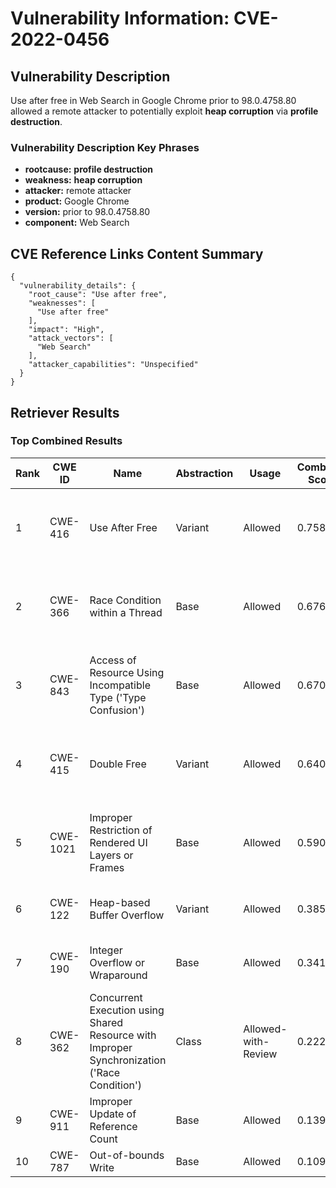 # Vulnerability Information: CVE-2022-0456

## Vulnerability Description
Use after free in Web Search in Google Chrome prior to 98.0.4758.80 allowed a remote attacker to potentially exploit **heap corruption** via **profile destruction**.

### Vulnerability Description Key Phrases
- **rootcause:** **profile destruction**
- **weakness:** **heap corruption**
- **attacker:** remote attacker
- **product:** Google Chrome
- **version:** prior to 98.0.4758.80
- **component:** Web Search

## CVE Reference Links Content Summary
```
{
  "vulnerability_details": {
    "root_cause": "Use after free",
    "weaknesses": [
      "Use after free"
    ],
    "impact": "High",
    "attack_vectors": [
      "Web Search"
    ],
    "attacker_capabilities": "Unspecified"
  }
}
```

## Retriever Results

### Top Combined Results

| Rank | CWE ID | Name | Abstraction | Usage | Combined Score | Retrievers | Individual Scores |
|------|--------|------|-------------|-------|---------------|------------|-------------------|
| 1 | CWE-416 | Use After Free | Variant | Allowed | 0.7587 | dense, sparse, graph | dense: 0.621, sparse: 0.381, graph: 0.820 |
| 2 | CWE-366 | Race Condition within a Thread | Base | Allowed | 0.6761 | dense, sparse, graph | dense: 0.573, sparse: 0.302, graph: 0.607 |
| 3 | CWE-843 | Access of Resource Using Incompatible Type ('Type Confusion') | Base | Allowed | 0.6703 | dense, sparse, graph | dense: 0.499, sparse: 0.306, graph: 0.687 |
| 4 | CWE-415 | Double Free | Variant | Allowed | 0.6400 | dense, sparse, graph | dense: 0.521, sparse: 0.250, graph: 0.810 |
| 5 | CWE-1021 | Improper Restriction of Rendered UI Layers or Frames | Base | Allowed | 0.5902 | dense, sparse, graph | dense: 0.521, sparse: 0.191, graph: 0.615 |
| 6 | CWE-122 | Heap-based Buffer Overflow | Variant | Allowed | 0.3855 | dense, sparse | dense: 0.520, sparse: 0.275 |
| 7 | CWE-190 | Integer Overflow or Wraparound | Base | Allowed | 0.3410 | sparse, graph | sparse: 0.220, graph: 0.602 |
| 8 | CWE-362 | Concurrent Execution using Shared Resource with Improper Synchronization ('Race Condition') | Class | Allowed-with-Review | 0.2229 | dense, sparse | dense: 0.496, sparse: 0.229 |
| 9 | CWE-911 | Improper Update of Reference Count | Base | Allowed | 0.1392 | sparse | sparse: 0.243 |
| 10 | CWE-787 | Out-of-bounds Write | Base | Allowed | 0.1098 | sparse | sparse: 0.192 |

